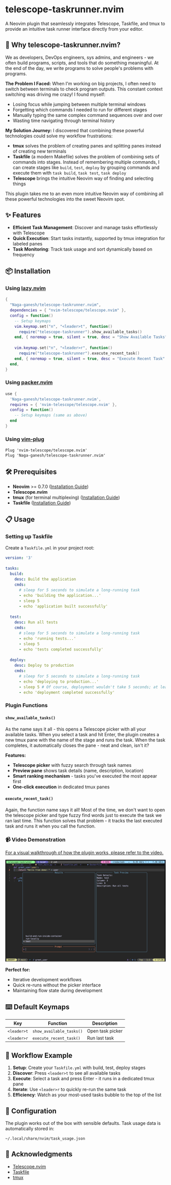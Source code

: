 # telescope-taskrunner.nvim

A Neovim plugin that seamlessly integrates Telescope, Taskfile, and tmux to provide an intuitive task runner interface directly from your editor.

## 🚀 Why telescope-taskrunner.nvim?

We as developers, DevOps engineers, sys admins, and engineers - we often build programs, scripts, and tools that do something meaningful. At the end of the day, we write programs to solve people's problems with programs.

**The Problem I Faced:**
When I'm working on big projects, I often need to switch between terminals to check program outputs. This constant context switching was driving me crazy! I found myself:
- Losing focus while jumping between multiple terminal windows
- Forgetting which commands I needed to run for different stages
- Manually typing the same complex command sequences over and over
- Wasting time navigating through terminal history

**My Solution Journey:**
I discovered that combining these powerful technologies could solve my workflow frustrations:

- **tmux** solves the problem of creating panes and splitting panes instead of creating new terminals
- **Taskfile** (a modern Makefile) solves the problem of combining sets of commands into stages. Instead of remembering multiple commands, I can create stages like `build`, `test`, `deploy` by grouping commands and execute them with `task build`, `task test`, `task deploy`
- **Telescope** brings the intuitive Neovim way of finding and selecting things

This plugin takes me to an even more intuitive Neovim way of combining all these powerful technologies into the sweet Neovim spot.

## ✨ Features

- **Efficient Task Management**: Discover and manage tasks effortlessly with Telescope
- **Quick Execution**: Start tasks instantly, supported by tmux integration for labeled panes
- **Task Monitoring**: Track task usage and sort dynamically based on frequency

## 📦 Installation

### Using [lazy.nvim](https://github.com/folke/lazy.nvim)

```lua
{
  "Naga-ganesh/telescope-taskrunner.nvim",
  dependencies = { "nvim-telescope/telescope.nvim" },
  config = function()
    -- Setup keymaps
    vim.keymap.set("n", "<leader>t", function()
      require("telescope-taskrunner").show_available_tasks()
    end, { noremap = true, silent = true, desc = "Show Available Tasks" })

    vim.keymap.set("n", "<leader>r", function()
      require("telescope-taskrunner").execute_recent_task()
    end, { noremap = true, silent = true, desc = "Execute Recent Task" })
  end,
}
```

### Using [packer.nvim](https://github.com/wbthomason/packer.nvim)

```lua
use {
  'Naga-ganesh/telescope-taskrunner.nvim',
  requires = { 'nvim-telescope/telescope.nvim' },
  config = function()
    -- Setup keymaps (same as above)
  end
}
```

### Using [vim-plug](https://github.com/junegunn/vim-plug)

```vim
Plug 'nvim-telescope/telescope.nvim'
Plug 'Naga-ganesh/telescope-taskrunner.nvim'
```

## 🛠️ Prerequisites

- **Neovim** >= 0.7.0 ([Installation Guide](https://neovim.io/))
- **Telescope.nvim**
- **tmux** (for terminal multiplexing) ([Installation Guide](https://github.com/tmux/tmux/wiki/Installing))
- **Taskfile** ([Installation Guide](https://taskfile.dev/docs/installation))

## 📋 Usage

### Setting up Taskfile

Create a `Taskfile.yml` in your project root:

```yaml
version: '3'

tasks:
  build:
    desc: Build the application
    cmds:
      # sleep for 5 seconds to simulate a long-running task
      - echo 'building the application...'
      - sleep 5
      - echo 'application built successfully'

  test:
    desc: Run all tests
    cmds:
      # sleep for 5 seconds to simulate a long-running task
      - echo 'running tests...'
      - sleep 5
      - echo 'tests completed successfully'

  deploy:
    desc: Deploy to production
    cmds:
      # sleep for 5 seconds to simulate a long-running task
      - echo 'deploying to production...'
      - sleep 5 # Of course, deployment wouldn't take 5 seconds; at least we would expect it to take some time here for demonstration.
      - echo 'deployment completed successfully'

```

### Plugin Functions

#### `show_available_tasks()`
As the name says it all - this opens a Telescope picker with all your available tasks. When you select a task and hit Enter, the plugin creates a new tmux pane with the name of the stage and runs the task. When the task completes, it automatically closes the pane - neat and clean, isn't it?

**Features:**
- **Telescope picker** with fuzzy search through task names
- **Preview pane** shows task details (name, description, location)
- **Smart ranking mechanism** - tasks you've executed the most appear first
- **One-click execution** in dedicated tmux panes

#### `execute_recent_task()`
Again, the function name says it all! Most of the time, we don't want to open the telescope picker and type fuzzy find words just to execute the task we ran last time. This function solves that problem - it tracks the last executed task and runs it when you call the function.

### 📹 Video Demonstration

[For a visual walkthrough of how the plugin works, please refer to the video.](https://www.youtube.com/watch?v=UJG79VC80Ik)

[![Watch the video](./assets/preview.png)](https://www.youtube.com/watch?v=UJG79VC80Ik)

**Perfect for:**
- Iterative development workflows
- Quick re-runs without the picker interface
- Maintaining flow state during development

## ⌨️ Default Keymaps

| Key | Function | Description |
|-----|----------|-------------|
| `<leader>t` | `show_available_tasks()` | Open task picker |
| `<leader>r` | `execute_recent_task()` | Run last task |

## 🎨 Workflow Example

1. **Setup**: Create your `Taskfile.yml` with build, test, deploy stages
2. **Discover**: Press `<leader>t` to see all available tasks
3. **Execute**: Select a task and press Enter - it runs in a dedicated tmux pane
4. **Iterate**: Use `<leader>r` to quickly re-run the same task
5. **Efficiency**: Watch as your most-used tasks bubble to the top of the list

## 🔧 Configuration

The plugin works out of the box with sensible defaults. Task usage data is automatically stored in:
```
~/.local/share/nvim/task_usage.json
```

## 🙏 Acknowledgments

- [Telescope.nvim](https://github.com/nvim-telescope/telescope.nvim)
- [Taskfile](https://taskfile.dev/)
- [tmux](https://github.com/tmux/tmux)
